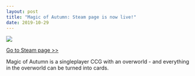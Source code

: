 ```yaml
---
layout: post
title: "Magic of Autumn: Steam page is now live!"
date: 2019-10-29
---
```


![](https://i.imgur.com/FS5stJn.png)

[Go to Steam page >>](https://store.steampowered.com/app/1184450/Magic_of_Autumn/)

Magic of Autumn is a singleplayer CCG with an overworld - and everything in the overworld can be turned into cards.
